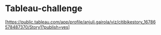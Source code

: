 # Tableau-challenge
[https://public.tableau.com/app/profile/anjuli.gairola/viz/citibikestory_16786578487370/Story1?publish=yes]
